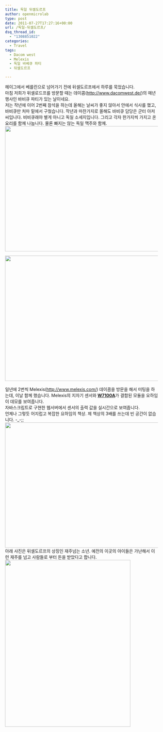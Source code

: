 ```yaml
---
title: 독일 뒤셀도르프
author: openmicrolab
type: post
date: 2011-07-27T17:27:16+00:00
url: /독일-뒤셀도르프/
dsq_thread_id:
  - "1308851022"
categories:
  - Travel
tags:
  - Dacom west
  - Melexis
  - 독일 바베큐 파티
  - 뒤셀도르프

---
```

헤이그에서 베를린으로 넘어가기 전에 뒤셀도르프에서 하루를 묵었습니다.  
마침 저희가 뒤셀로드프를 방문할 때는 데이콤(<http://www.dacomwest.de/>)의 매년 행사인 바비큐 파티가 있는 날이네요.  
저는 작년에 이어 2번째 참석을 하는데 올해는 날씨가 좋지 않아서 안에서 식사를 했고, 바비큐만 처마 밑에서 구웠습니다. 작년과 마찬가지로 올해도 바비큐 담당은 군터 아저씨입니다. 비비큐래야 별게 아니고 독일 소세지입니다. 그리고 각자 한가지씩 가지고 온 요리를 함께 나눕니다. 물론 빠지는 않는 독일 맥주와 함께.  
<img loading="lazy" src="/images/1/cfile30.uf.180B52434E30487A034AC9.jpg" class="aligncenter" width="550" height="413" alt="" filename="SAM_3403.jpg" filemime="image/jpeg" /> 

  


<P style="MARGIN: 0px">
  <img loading="lazy" src="/images/1/cfile1.uf.170B52434E30487A02064A.jpg" class="aligncenter" width="550" height="413" alt="" filename="SAM_3398.jpg" filemime="image/jpeg" />
</P>

  


<P style="MARGIN: 0px">
  <br /> 일년에 2번씩 Melexis(<A href="http://www.melexis.com/">http://www.melexis.com/</A>) 데이콤을 방문을 해서 미팅을 하는데, 이날 함께 했습니다. Melexis의 지자기 센서와 <A title="[http://www.wiznet.co.kr/Sub_Modules/en/product/Product_Detail.asp?cate1=5&cate2=40&cate3=55&pid=1131]로 이동합니다." href="http://www.wiznet.co.kr/Sub_Modules/en/product/Product_Detail.asp?cate1=5&cate2=40&cate3=55&pid=1131" target=_blank><STRONG>W7100A</STRONG></A>가 결합된 모듈을 요하임이 데모를 보여줍니다.<br /> 자바스크립트로 구현한 웹서버에서 센서의 출력 값을 실시간으로 보여줍니다.<br /> 언제나 그렇듯 어지럽고 복잡한 요하임의 책상. 제 책상의 3배를 쓰는데 빈 공간이 없습니다. -_-;;
</P>

  


<P style="MARGIN: 0px">
  <img loading="lazy" src="/images/1/cfile2.uf.181D24414E3048C80D15BC.jpg" class="aligncenter" width="550" height="413" alt="" filename="SAM_3389.jpg" filemime="image/jpeg" />
</P>

  


<P style="MARGIN: 0px">
  아래 사진은 뒤셀도르프의 상징인 재주넘는 소년. 예전의 이곳의 아이들은 가난해서 이런 재주를 넘고 사람들로 부터 돈을 받았다고 합니다.<br />
</P>

  


<P style="MARGIN: 0px">
  <img loading="lazy" src="/images/1/cfile6.uf.152D59404E3049FB147EAB.jpg" class="aligncenter" width="413" height="550" alt="" filename="SAM_3415.jpg" filemime="image/jpeg" />
</P>

  


<P style="MARGIN: 0px">
</p>

&nbsp;